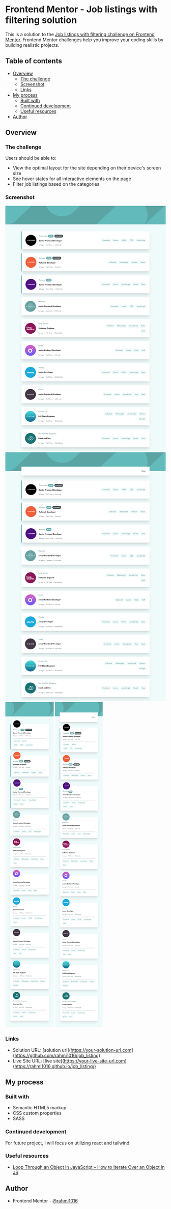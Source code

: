 # Frontend Mentor - Job listings with filtering solution

This is a solution to the [Job listings with filtering challenge on Frontend Mentor](https://www.frontendmentor.io/challenges/job-listings-with-filtering-ivstIPCt). Frontend Mentor challenges help you improve your coding skills by building realistic projects.

## Table of contents

- [Overview](#overview)
  - [The challenge](#the-challenge)
  - [Screenshot](#screenshot)
  - [Links](#links)
- [My process](#my-process)
  - [Built with](#built-with)
  - [Continued development](#continued-development)
  - [Useful resources](#useful-resources)
- [Author](#author)

## Overview

### The challenge

Users should be able to:

- View the optimal layout for the site depending on their device's screen size
- See hover states for all interactive elements on the page
- Filter job listings based on the categories

### Screenshot

![desktop](./images/job%20listing%20desktop.png)
![desktop with filter](./images/job%20listing%20desktop%20with%20filter.png)
![mobile](./images/job%20listing%20mobile.png)
![mobile with filter](./images/job%20listing%20mobile%20with%20filter.png)

### Links

- Solution URL: [solution url](https://your-solution-url.com](https://github.com/rahmi1016/job_listing)
- Live Site URL: [live site](https://your-live-site-url.com](https://rahmi1016.github.io/job_listing/)

## My process

### Built with

- Semantic HTML5 markup
- CSS custom properties
- SASS

### Continued development

For future project, I will focus on utilizing react and tailwind

### Useful resources

- [Loop Through an Object in JavaScript – How to Iterate Over an Object in JS](https://www.freecodecamp.org/news/how-to-iterate-over-objects-in-javascript/)

## Author

- Frontend Mentor - [@rahmi1016](https://www.frontendmentor.io/profile/rahmi1016)
